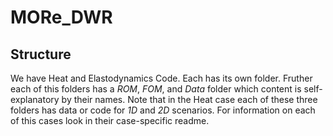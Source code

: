 # MORe_DWR
## Structure
We have Heat and Elastodynamics Code. Each has its own folder. Fruther each of this folders has a *ROM*, *FOM*, and *Data* folder which content is self-explanatory by their names. Note that in the Heat case each of these three folders has data or code for *1D* and *2D* scenarios. For information on each of this cases look in their case-specific readme.
